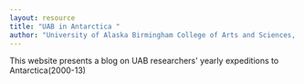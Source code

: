 ```yaml
---
layout: resource
title: "UAB in Antarctica "
author: "University of Alaska Birmingham College of Arts and Sciences, dept of biology"
---
```


This website presents a blog on UAB researchers' yearly expeditions to Antarctica(2000-13)
